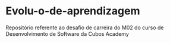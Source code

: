 # Evolu-o-de-aprendizagem
Repositório referente ao desafio de carreira do M02 do curso de Desenvolvimento de Software da Cubos Academy
